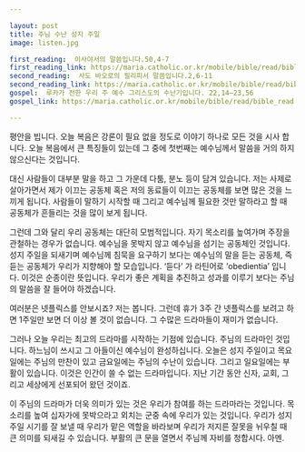 ```yaml
---

layout: post
title: 주님 수난 성지 주일
image: listen.jpg

first_reading:  이사야서의 말씀입니다.50,4-7
first_reading_link: https://maria.catholic.or.kr/mobile/bible/read/bible_read.asp?m=1&n=129&p=50
second_reading:  사도 바오로의 필리피서 말씀입니다.2,6-11
second_reading_link: https://maria.catholic.or.kr/mobile/bible/read/bible_read.asp?m=2&n=157&p=2
gospel:  루카가 전한 우리 주 예수 그리스도의 수난기입니다. 22,14―23,56
gospel_link: https://maria.catholic.or.kr/mobile/bible/read/bible_read.asp?m=2&n=149&p=22

---
```

 
평안을 빕니다. 오늘 복음은 강론이 필요 없을 정도로 이야기 하나로 모든 것을 시사 합니다. 오늘 복음에서 큰 특징들이 있는데 그 중에 첫번째는 예수님께서 말씀을 거의 하지 않으신다는 것입니다. 

대신 사람들이 대부분 말을 하고 그 가운데 다툼, 분노 등이 담겨 있습니다. 저는 사제로 살아가면서 제가 이끄는 공동체 혹은 저의 동료들이 이끄는 공동체를 보면 많은 것을 느끼게 됩니다. 사람들이 말하기 시작할 때 그리고 예수님께 필요한 것만 말하라고 할 때 공동체가 흔들리는 것을 많이 보게 됩니다.

그런데 그와 달리 우리 공동체는 대단히 모범적입니다. 자기 목소리를 높여가며 주장을 관철하는 경우가 없습니다. 예수님을 못박지 않고 예수님을 섬기는 공동체인 것입니다. 성지 주일을 되새기며 예수님께 침묵을 요구하기 보다는 예수님의 말을 듣는 공동체, 즉 듣는 공동체가 우리가 지향해야 할 모습입니다. ‘듣다’ 가 라틴어로 ’obedientia’ 입니다. 이것은 순종이란 뜻입니다. 우리가 좋은 계획을 추진하고 성과를 이루기 보다는 주님의 말씀을 잘 들어야 하겠습니다.

여러분은 넷플릭스를 안보시죠? 저는 봅니다. 그런데 휴가 3주 간 넷플릭스를 보려고 하면 1주일만 보면 더 이상 볼 것이 없습니다. 그 수많은 드라마들이 재미가 없습니다. 

그러나 오늘 우리는 최고의 드라마를 시작하는 기점에 있습니다. 주님의 드라마인 것입니다. 하느님이 쓰시고 그 아들이신 예수님이 완성하십니다. 오늘은 성지 주일이고 목요일에는 주님의 만찬이 있고 금요일에는 주님의 수난이 있습니다. 그리고 일요일에는 부활이 있습니다. 이것은 인간이 쓸 수 없는 드라마입니다. 지난 기간 동안 신자, 교회, 그리고 세상에게 선포되어 왔던 것이죠. 

이 주님의 드라마가 더욱 의미가 있는 것은 우리가 참여를 하는 드라마라는 것입니다. 목소리를 높여 십자가에 못박으라고 외치는 군중 속에 우리가 있는 것입니다. 우리가 성지 주일 시기를 잘 보낼 때 우리가 맡은 역할을 바라보며 우리가 저지른 잘못을 뉘우칠 때 큰 의미를 되새길 수 있습니다. 부활의 큰 문을 열면서 주님께 자비를 청합시다. 아멘.
